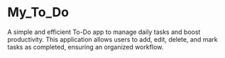 # My_To_Do
A simple and efficient To-Do app to manage daily tasks and boost productivity. This application allows users to add, edit, delete, and mark tasks as completed, ensuring an organized workflow.
